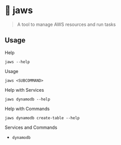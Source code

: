 # 🦈 jaws

> A tool to manage AWS resources and run tasks

## Usage

Help

```
jaws --help
```

Usage

```
jaws <SUBCOMMAND>
```

Help with Services

```
jaws dynamodb --help
```

Help with Commands

```
jaws dynamodb create-table --help
```

Services and Commands

- `dynamodb`
